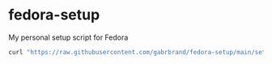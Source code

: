 # fedora-setup

My personal setup script for Fedora

```bash
curl "https://raw.githubusercontent.com/gabrbrand/fedora-setup/main/setup.sh" | sh
```
